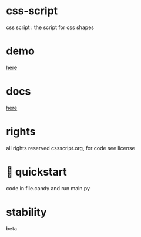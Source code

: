 # css-script
css script : the script for css shapes

# demo
[here](https://abdur-rahmaanj.github.io/css-script/)

# docs
[here](https://abdur-rahmaanj.github.io/css-script/docs.html)

# rights
all rights reserved cssscript.org, for code see license

# 🥢 quickstart
code in file.candy and run main.py 

# stability
beta
